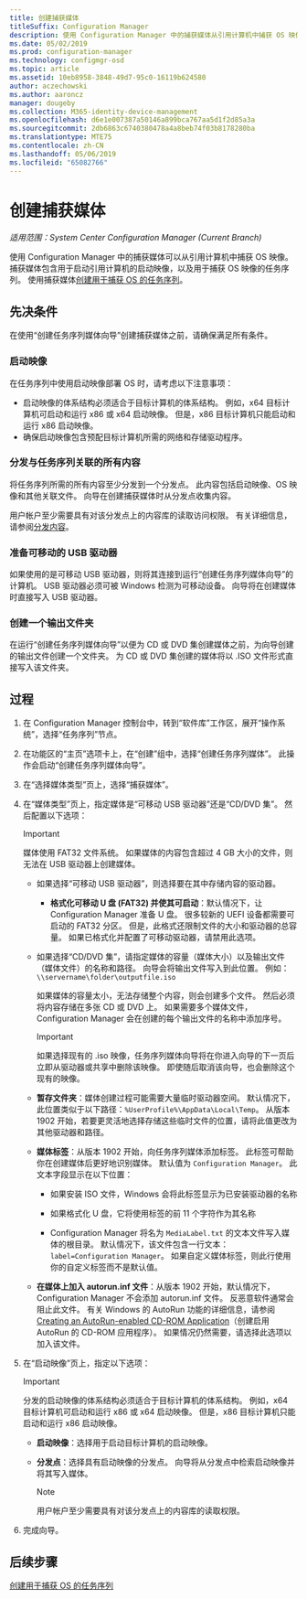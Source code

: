 ```yaml
---
title: 创建捕获媒体
titleSuffix: Configuration Manager
description: 使用 Configuration Manager 中的捕获媒体从引用计算机中捕获 OS 映像。
ms.date: 05/02/2019
ms.prod: configuration-manager
ms.technology: configmgr-osd
ms.topic: article
ms.assetid: 10eb8958-3848-49d7-95c0-16119b624580
author: aczechowski
ms.author: aaroncz
manager: dougeby
ms.collection: M365-identity-device-management
ms.openlocfilehash: d6e1e007387a50146a899bca767aa5d1f2d85a3a
ms.sourcegitcommit: 2db6863c6740380478a4a8beb74f03b8178280ba
ms.translationtype: MTE75
ms.contentlocale: zh-CN
ms.lasthandoff: 05/06/2019
ms.locfileid: "65082766"
---
```

# <a name="create-capture-media"></a>创建捕获媒体

*适用范围：System Center Configuration Manager (Current Branch)*

使用 Configuration Manager 中的捕获媒体可以从引用计算机中捕获 OS 映像。 捕获媒体包含用于启动引用计算机的启动映像，以及用于捕获 OS 映像的任务序列。 使用捕获媒体[创建用于捕获 OS 的任务序列](/sccm/osd/deploy-use/create-a-task-sequence-to-capture-an-operating-system)。  


## <a name="prerequisites"></a>先决条件

在使用“创建任务序列媒体向导”创建捕获媒体之前，请确保满足所有条件。

### <a name="boot-image"></a>启动映像

在任务序列中使用启动映像部署 OS 时，请考虑以下注意事项：

- 启动映像的体系结构必须适合于目标计算机的体系结构。 例如，x64 目标计算机可启动和运行 x86 或 x64 启动映像。 但是，x86 目标计算机只能启动和运行 x86 启动映像。
- 确保启动映像包含预配目标计算机所需的网络和存储驱动程序。

### <a name="distribute-all-content-associated-with-the-task-sequence"></a>分发与任务序列关联的所有内容

将任务序列所需的所有内容至少分发到一个分发点。 此内容包括启动映像、OS 映像和其他关联文件。 向导在创建捕获媒体时从分发点收集内容。

用户帐户至少需要具有对该分发点上的内容库的读取访问权限。 有关详细信息，请参阅[分发内容](/sccm/core/servers/deploy/configure/deploy-and-manage-content#bkmk_distribute)。

### <a name="prepare-the-removable-usb-drive"></a>准备可移动的 USB 驱动器

如果使用的是可移动 USB 驱动器，则将其连接到运行“创建任务序列媒体向导”的计算机。 USB 驱动器必须可被 Windows 检测为可移动设备。 向导将在创建媒体时直接写入 USB 驱动器。

### <a name="create-an-output-folder"></a>创建一个输出文件夹

在运行“创建任务序列媒体向导”以便为 CD 或 DVD 集创建媒体之前，为向导创建的输出文件创建一个文件夹。 为 CD 或 DVD 集创建的媒体将以 .ISO 文件形式直接写入该文件夹。


## <a name="process"></a>过程

1. 在 Configuration Manager 控制台中，转到“软件库”工作区，展开“操作系统”，选择“任务序列”节点。  

2. 在功能区的“主页”选项卡上，在“创建”组中，选择“创建任务序列媒体”。 此操作会启动“创建任务序列媒体向导”。  

3. 在“选择媒体类型”页上，选择“捕获媒体”。  

4. 在“媒体类型”页上，指定媒体是“可移动 USB 驱动器”还是“CD/DVD 集”。 然后配置以下选项：  

    > [!IMPORTANT]  
    > 媒体使用 FAT32 文件系统。 如果媒体的内容包含超过 4 GB 大小的文件，则无法在 USB 驱动器上创建媒体。  

    - 如果选择“可移动 USB 驱动器”，则选择要在其中存储内容的驱动器。  

        - **格式化可移动 U 盘 (FAT32) 并使其可启动**：默认情况下，让 Configuration Manager 准备 U 盘。 很多较新的 UEFI 设备都需要可启动的 FAT32 分区。 但是，此格式还限制文件的大小和驱动器的总容量。 如果已格式化并配置了可移动驱动器，请禁用此选项。

    - 如果选择“CD/DVD 集”，请指定媒体的容量（媒体大小）以及输出文件（媒体文件）的名称和路径。 向导会将输出文件写入到此位置。 例如：`\\servername\folder\outputfile.iso`  

        如果媒体的容量太小，无法存储整个内容，则会创建多个文件。 然后必须将内容存储在多张 CD 或 DVD 上。 如果需要多个媒体文件，Configuration Manager 会在创建的每个输出文件的名称中添加序号。  

        > [!IMPORTANT]  
        > 如果选择现有的 .iso 映像，任务序列媒体向导将在你进入向导的下一页后立即从驱动器或共享中删除该映像。 即使随后取消该向导，也会删除这个现有的映像。  

    - **暂存文件夹**<!--1359388-->：媒体创建过程可能需要大量临时驱动器空间。 默认情况下，此位置类似于以下路径：`%UserProfile%\AppData\Local\Temp`。 从版本 1902 开始，若要更灵活地选择存储这些临时文件的位置，请将此值更改为其他驱动器和路径。  

    - **媒体标签**<!--1359388-->：从版本 1902 开始，向任务序列媒体添加标签。 此标签可帮助你在创建媒体后更好地识别媒体。 默认值为 `Configuration Manager`。 此文本字段显示在以下位置：  

        - 如果安装 ISO 文件，Windows 会将此标签显示为已安装驱动器的名称  

        - 如果格式化 U 盘，它将使用标签的前 11 个字符作为其名称  

        - Configuration Manager 将名为 `MediaLabel.txt` 的文本文件写入媒体的根目录。 默认情况下，该文件包含一行文本：`label=Configuration Manager`。 如果自定义媒体标签，则此行使用你的自定义标签而不是默认值。  

    - **在媒体上加入 autorun.inf 文件**<!-- 4090666 -->：从版本 1902 开始，默认情况下，Configuration Manager 不会添加 autorun.inf 文件。 反恶意软件通常会阻止此文件。 有关 Windows 的 AutoRun 功能的详细信息，请参阅 [Creating an AutoRun-enabled CD-ROM Application](https://docs.microsoft.com/windows/desktop/shell/autoplay)（创建启用 AutoRun 的 CD-ROM 应用程序）。 如果情况仍然需要，请选择此选项以加入该文件。  

5. 在“启动映像”页上，指定以下选项：  

    > [!IMPORTANT]  
    > 分发的启动映像的体系结构必须适合于目标计算机的体系结构。 例如，x64 目标计算机可启动和运行 x86 或 x64 启动映像。 但是，x86 目标计算机只能启动和运行 x86 启动映像。  

    - **启动映像**：选择用于启动目标计算机的启动映像。  

    - **分发点**：选择具有启动映像的分发点。 向导将从分发点中检索启动映像并将其写入媒体。  

        > [!NOTE]  
        > 用户帐户至少需要具有对该分发点上的内容库的读取权限。  

6. 完成向导。  


## <a name="next-steps"></a>后续步骤

[创建用于捕获 OS 的任务序列](/sccm/osd/deploy-use/create-a-task-sequence-to-capture-an-operating-system)
